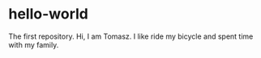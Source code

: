 # hello-world
The first repository.
Hi, I am Tomasz. I like ride my bicycle and spent time with my family.
